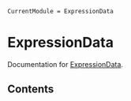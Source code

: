 ```@meta
CurrentModule = ExpressionData
```

# ExpressionData

Documentation for [ExpressionData](https://github.com/damourChris/ExpressionData.jl).

## Contents


```@index
```


